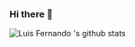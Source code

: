 ### Hi there 👋

![Luis Fernando 's github stats](https://github-readme-stats.vercel.app/api?username=luisfernandods&count_private=true&hide=stars,prs,issues,contribs&theme=radical)

<!--
**luisfernandods/luisfernandods** is a ✨ _special_ ✨ repository because its `README.md` (this file) appears on your GitHub profile.

Here are some ideas to get you started:

- 🔭 I’m currently working on ...
- 🌱 I’m currently learning ...
- 👯 I’m looking to collaborate on ...
- 🤔 I’m looking for help with ...
- 💬 Ask me about ...
- 📫 How to reach me: ...
- 😄 Pronouns: ...
- ⚡ Fun fact: ...
-->
